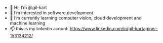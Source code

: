 - 👋 Hi, I’m @gil-kart
- 👀 I’m interested in software development
- 🌱 I’m currently learning computer vision, cloud development and machine learning
- 📫 this is my linkedin acount:
https://www.linkedin.com/in/gil-kartaginer-153134212/

